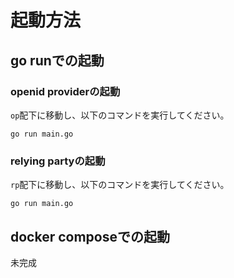 # 起動方法

## go runでの起動

### openid providerの起動

`op`配下に移動し、以下のコマンドを実行してください。

```
go run main.go
```

### relying partyの起動

`rp`配下に移動し、以下のコマンドを実行してください。

```
go run main.go
```

## docker composeでの起動

未完成